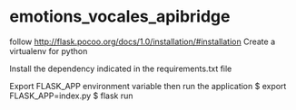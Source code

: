 # emotions_vocales_apibridge

follow http://flask.pocoo.org/docs/1.0/installation/#installation
Create a virtualenv for python

Install the dependency indicated in the requirements.txt file

Export FLASK_APP environment variable then run the application
$ export FLASK_APP=index.py
$ flask run

